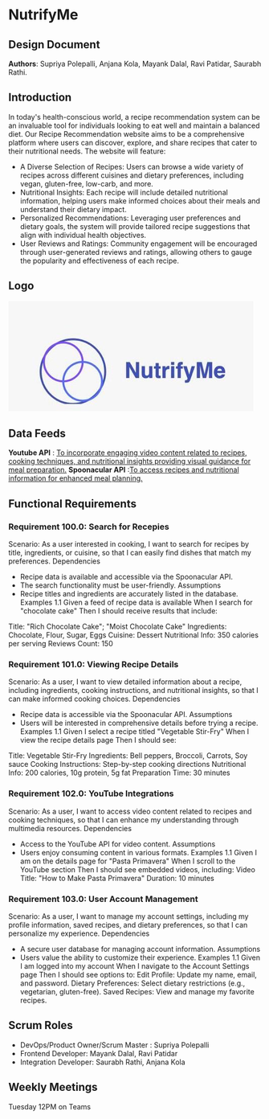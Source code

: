 # NutrifyMe
## Design Document
**Authors**: Supriya Polepalli, Anjana Kola, Mayank Dalal, Ravi Patidar, Saurabh Rathi.


## Introduction
In today's health-conscious world, a recipe recommendation system can be an invaluable tool for individuals looking to eat well and maintain a balanced diet. Our Recipe Recommendation website aims to be a comprehensive platform where users can discover, explore, and share recipes that cater to their nutritional needs. The website will feature:
- A Diverse Selection of Recipes: Users can browse a wide variety of recipes across different cuisines and dietary preferences, including vegan, gluten-free, low-carb, and more.
- Nutritional Insights: Each recipe will include detailed nutritional information, helping users make informed choices about their meals and understand their dietary impact.
- Personalized Recommendations: Leveraging user preferences and dietary goals, the system will provide tailored recipe suggestions that align with individual health objectives.
- User Reviews and Ratings: Community engagement will be encouraged through user-generated reviews and ratings, allowing others to gauge the popularity and effectiveness of each recipe.


## Logo
![NutrifyMe](https://github.com/supriyapolepalli/XML_Project/blob/main/WhatsApp%20Image%202024-11-03%20at%2018.14.42.jpeg)


## Data Feeds
**Youtube API** : [To incorporate engaging video content related to recipes, cooking techniques, and nutritional insights providing visual guidance for meal preparation.](https://developers.google.com/youtube/v3)
**Spoonacular API** :[To access recipes and nutritional information for enhanced meal planning.](https://wger.de/en/software/api)


## Functional Requirements
### **Requirement 100.0: Search for Recepies**
Scenario: As a user interested in cooking, I want to search for recipes by title, ingredients, or cuisine, so that I can easily find dishes that match my preferences.
Dependencies
- Recipe data is available and accessible via the Spoonacular API.
- The search functionality must be user-friendly.
Assumptions
- Recipe titles and ingredients are accurately listed in the database.
Examples 1.1
Given a feed of recipe data is available
When I search for "chocolate cake"
Then I should receive results that include:

Title: "Rich Chocolate Cake"; "Moist Chocolate Cake"
Ingredients: Chocolate, Flour, Sugar, Eggs
Cuisine: Dessert
Nutritional Info: 350 calories per serving
Reviews Count: 150

### **Requirement 101.0: Viewing Recipe Details**
Scenario: As a user, I want to view detailed information about a recipe, including ingredients, cooking instructions, and nutritional insights, so that I can make informed cooking choices.
Dependencies
- Recipe data is accessible via the Spoonacular API.
Assumptions
- Users will be interested in comprehensive details before trying a recipe.
Examples 1.1
Given I select a recipe titled "Vegetable Stir-Fry"
When I view the recipe details page
Then I should see:

Title: Vegetable Stir-Fry
Ingredients: Bell peppers, Broccoli, Carrots, Soy sauce
Cooking Instructions: Step-by-step cooking directions
Nutritional Info: 200 calories, 10g protein, 5g fat
Preparation Time: 30 minutes

### **Requirement 102.0: YouTube Integrations**
Scenario: As a user, I want to access video content related to recipes and cooking techniques, so that I can enhance my understanding through multimedia resources.
Dependencies
- Access to the YouTube API for video content.
Assumptions
- Users enjoy consuming content in various formats.
Examples 1.1
Given I am on the details page for "Pasta Primavera"
When I scroll to the YouTube section
Then I should see embedded videos, including:
Video Title: "How to Make Pasta Primavera"
Duration: 10 minutes

### **Requirement 103.0: User Account Management**
Scenario: As a user, I want to manage my account settings, including my profile information, saved recipes, and dietary preferences, so that I can personalize my experience.
Dependencies
- A secure user database for managing account information.
Assumptions
- Users value the ability to customize their experience.
Examples 1.1
Given I am logged into my account
When I navigate to the Account Settings page
Then I should see options to:
Edit Profile: Update my name, email, and password.
Dietary Preferences: Select dietary restrictions (e.g., vegetarian, gluten-free).
Saved Recipes: View and manage my favorite recipes.


## Scrum Roles
- DevOps/Product Owner/Scrum Master : Supriya Polepalli
- Frontend Developer: Mayank Dalal, Ravi Patidar
- Integration Developer: Saurabh Rathi, Anjana Kola


## Weekly Meetings
Tuesday 12PM on Teams 
